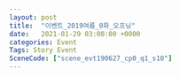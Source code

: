 ```yaml
---
layout: post
title:  "이벤트_2019여름_0화_오프닝"
date:   2021-01-29 03:00:00 +0000
categories: Event
Tags: Story Event
SceneCode: ["scene_evt190627_cp0_q1_s10"]
---
```

